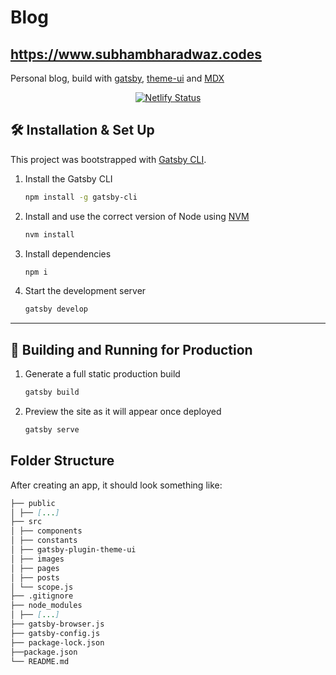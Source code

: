 # Blog

## https://www.subhambharadwaz.codes

Personal blog, build with [gatsby](https://www.gatsbyjs.com/), [theme-ui](https://theme-ui.com/) and [MDX](https://mdxjs.com/)

<p align="center">
  <a href="https://app.netlify.com/sites/subham-bharadwaz-blog/deploys" target="_blank">
    <img src="https://api.netlify.com/api/v1/badges/e712c7f4-a02a-4ce3-bee8-83a81714de91/deploy-status" alt="Netlify Status" />
  </a>
</p>

## 🛠 Installation & Set Up

This project was bootstrapped with [Gatsby CLI](https://www.gatsbyjs.com/docs/reference/gatsby-cli/).

1. Install the Gatsby CLI

   ```sh
   npm install -g gatsby-cli
   ```

1. Install and use the correct version of Node using [NVM](https://github.com/nvm-sh/nvm)

   ```sh
   nvm install
   ```

1. Install dependencies

   ```sh
   npm i
   ```

1. Start the development server

   ```sh
   gatsby develop
   ```

---

## 🚀 Building and Running for Production

1. Generate a full static production build

   ```sh
   gatsby build
   ```

1. Preview the site as it will appear once deployed

   ```sh
   gatsby serve
   ```

## Folder Structure

After creating an app, it should look something like:

```md
├── public
│ ├── [...]
├── src
│ ├── components
│ ├── constants
│ ├── gatsby-plugin-theme-ui
│ ├── images
│ ├── pages
│ ├── posts
│ └── scope.js
├── .gitignore
├── node_modules
│ ├── [...]
├── gatsby-browser.js
├── gatsby-config.js
├── package-lock.json
├──package.json
└── README.md
```
